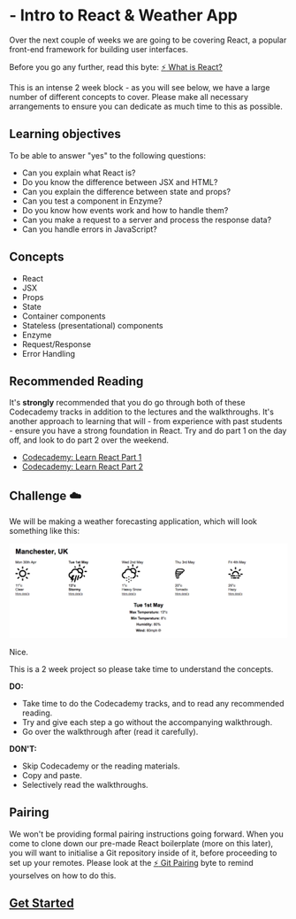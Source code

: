 # - Intro to React & Weather App

Over the next couple of weeks we are going to be covering React, a popular front-end framework for building user interfaces.

Before you go any further, read this byte: [:zap: What is React?](./Bytes/react/what-is-react.md)

This is an intense 2 week block - as you will see below, we have a large number of different concepts to cover. Please make all necessary arrangements to ensure you can dedicate as much time to this as possible.

## Learning objectives

To be able to answer "yes" to the following questions:

- Can you explain what React is?
- Do you know the difference between JSX and HTML?
- Can you explain the difference between state and props?
- Can you test a component in Enzyme?
- Do you know how events work and how to handle them?
- Can you make a request to a server and process the response data?
- Can you handle errors in JavaScript?

## Concepts
- React
- JSX
- Props
- State
- Container components
- Stateless (presentational) components
- Enzyme
- Request/Response
- Error Handling

## Recommended Reading

It's **strongly** recommended that you do go through both of these Codecademy tracks in addition to the lectures and the walkthroughs. It's another approach to learning that will - from experience with past students - ensure you have a strong foundation in React. Try and do part 1 on the day off, and look to do part 2 over the weekend.

* [Codecademy: Learn React Part 1](https://www.codecademy.com/learn/react-101)
* [Codecademy: Learn React Part 2](https://www.codecademy.com/learn/react-102)

## Challenge :cloud:

We will be making a weather forecasting application, which will look something like this:

![App](images/app.png "App")

Nice.

This is a 2 week project so please take time to understand the concepts.

**DO:**
* Take time to do the Codecademy tracks, and to read any recommended reading.
* Try and give each step a go without the accompanying walkthrough.
* Go over the walkthrough after (read it carefully).

**DON'T:**
* Skip Codecademy or the reading materials.
* Copy and paste.
* Selectively read the walkthroughs.

## Pairing

We won't be providing formal pairing instructions going forward. When you come to clone down our pre-made React boilerplate (more on this later), you will want to initialise a Git repository inside of it, before proceeding to set up your remotes. Please look at the [:zap: Git Pairing](../bytes/git/git-pong.md) byte to remind yourselves on how to do this.

## [Get Started](contents.md)
